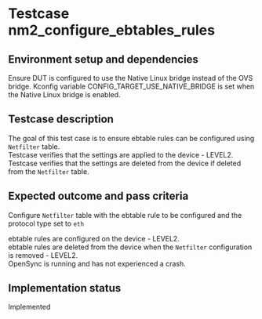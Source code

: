 # Testcase nm2_configure_ebtables_rules

## Environment setup and dependencies

Ensure DUT is configured to use the Native Linux bridge instead of
the OVS bridge.
Kconfig variable CONFIG_TARGET_USE_NATIVE_BRIDGE is set when the Native Linux
bridge is enabled.

## Testcase description

The goal of this test case is to ensure ebtable rules can be configured using
`Netfilter` table.\
Testcase verifies that the settings are applied to the device - LEVEL2.\
Testcase verifies that the settings are deleted from the device if deleted from
the `Netfilter` table.

## Expected outcome and pass criteria

Configure `Netfilter` table with the ebtable rule to be configured and the
protocol type set to `eth`

ebtable rules are configured on the device - LEVEL2.\
ebtable rules are deleted from the device when the `Netfilter` configuration
is removed - LEVEL2.\
OpenSync is running and has not experienced a crash.

## Implementation status

Implemented
